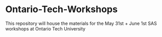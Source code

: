 # Ontario-Tech-Workshops
This repository will house the materials for the May 31st + June 1st SAS workshops at Ontario Tech University
